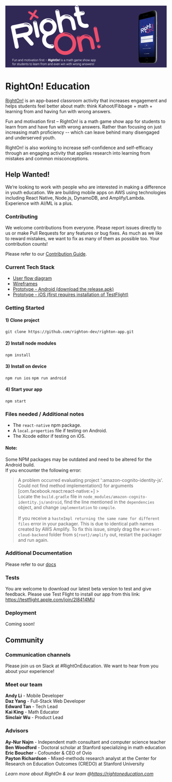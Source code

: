 [![](/assets/images/right_on_banner.png)](https://www.rightoneducation.com/)

# RightOn! Education

[RightOn!](https://www.rightoneducation.com/) is an app-based classroom activity that increases engagement and helps students feel better about math: think Kahoot/Fibbage + math + learning from and having fun with wrong answers.

Fun and motivation first – RightOn! is a math game show app for students to learn from and have fun with wrong answers. Rather than focusing on just increasing math proficiency -- which can leave behind many disengaged and underserved youth.

RightOn! is also working to increase self-confidence and self-efficacy through an engaging activity that applies research into learning from mistakes and common misconceptions.

## Help Wanted!

We’re looking to work with people who are interested in making a difference in youth education. We are building mobile apps on AWS using technologies including React Native, Node.js, DynamoDB, and Amplify/Lambda. Experience with AI/ML is a plus.

### Contributing

We welcome contributions from everyone. Please report issues directly to us or make Pull Requests for any features or bug fixes. As much as we like to reward mistakes, we want to fix as many of them as possible too. Your contribution counts!

Please refer to our [Contribution Guide](https://github.com/righton-dev/righton-app/tree/master/CONTRIBUTING.md).

### Current Tech Stack

- [User flow diagram](http://bit.ly/2J3ye5t)
- [Wireframes](http://bit.ly/RightOn_Wireframes)
- [Prototype - Android (download the release.apk)](http://bit.ly/righton-android)
- [Prototype - iOS (first requires installation of TestFlight)](http://bit.ly/righton-ios)

### Getting Started

#### 1) Clone project

`git clone https://github.com/righton-dev/righton-app.git`

#### 2) Install node modules

`npm install`

#### 3) Install on device

`npm run ios`
`npm run android`

#### 4) Start your app

`npm start`

### Files needed / Additional notes

- The `react-native` npm package.
- A `local.properties` file if testing on Android.
- The Xcode editor if testing on iOS.

#### Note:

Some NPM packages may be outdated and need to be altered for the Android build.
<br>
If you encounter the following error:
<br>

> A problem occurred evaluating project ':amazon-cognito-identity-js'.
> Could not find method implementation() for arguments [com.facebook.react:react-native:+] > <br>
> Locate the `build.gradle` file in `node_modules/amazon-cognito-identity.js/android`, find the line mentioned in the `dependencies` object, and change `implementation` to `compile`.
> <br> <br>
> If you receive a `hasteImpl returning the same name for different files` error in your packager. This is due to identical path names created by AWS Amplify. To fix this issue, simply drag the `#current-cloud-backend` folder from `${root}/amplify` out, restart the packager and run again.

### Additional Documentation

Please refer to our [docs](https://github.com/righton-dev/righton-app/tree/master/docs)

### Tests

You are welcome to download our latest beta version to test and give feedback. Please use Test Flight to install our app from this link: https://testflight.apple.com/join/2l8414MU

### Deployment

Coming soon!

## Community

### Communication channels

Please join us on Slack at #RightOnEducation. We want to hear from you about your experience!

### Meet our team

<strong>Andy Li</strong> - Mobile Developer<br>
<strong>Daz Yang</strong> - Full-Stack Web Developer<br>
<strong>Edward Tan</strong> - Tech Lead<br>
<strong>Kai King</strong> - Math Educator<br>
<strong>Sinclair Wu</strong> - Product Lead<br>

### Advisors

<strong>Ay-Nur Najm</strong> - Independent math consultant and computer science teacher<br>
<strong>Ben Woodford</strong> - Doctoral scholar at Stanford specializing in math education<br>
<strong>Eric Boucher</strong> - Cofounder & CEO of Ovio<br>
<strong>Payton Richardson</strong> - Mixed-methods research analyst at the Center for Research on Education Outcomes (CREDO) at Stanford University

<em>Learn more about RightOn & our team @https://rightoneducation.com</em>
